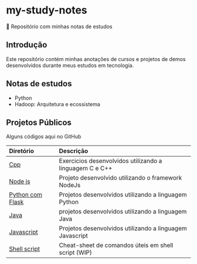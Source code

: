 # my-study-notes
 🌱 Repositório com minhas notas de estudos

## Introdução

Este repositório contém minhas anotações de cursos e projetos de demos desenvolvidos durante meus estudos em tecnologia.

## Notas de estudos
- Python
- Hadoop: Arquitetura e ecossistema

## Projetos Públicos
Alguns códigos aqui no GitHub

| Diretório                  | Descrição                                                |
| :------------------------- | :------------------------------------------------------- |
| [Cpp](https://github.com/vssaAnjos/exercicios-c-cpp)                | Exercicios desenvolvidos utilizando a linguagem C e C++    |
| [Node js](https://github.com/vssaAnjos/crud-data-catalog-node)          | Projeto desenvolvido utilizando o framework NodeJs     |
| [Python com Flask](jogoteca-python )          | Projetos desenvolvidos utilizando a linguagem Python     |
| [Java](Java.md)              | projetos desenvolvidos utilizando a linguagem Java       |
| [Javascript](Javascript.md) | Projetos desenvolvidos utilizando a linguagem Javascript |
| [Shell script](ShellScript.md) | Cheat-sheet de comandos úteis em shell script (WIP)|
